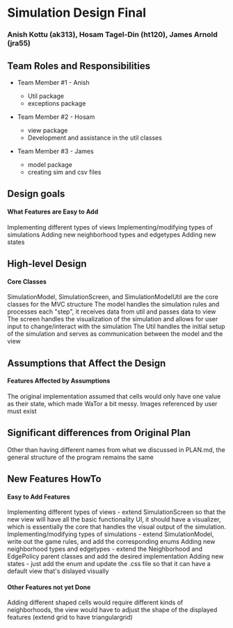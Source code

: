 # Simulation Design Final
### Anish Kottu (ak313), Hosam Tagel-Din (ht120), James Arnold (jra55)

## Team Roles and Responsibilities

 * Team Member #1 - Anish
    * Util package
    * exceptions package

 * Team Member #2 - Hosam
    * view package
    * Development and assistance in the util classes

 * Team Member #3 - James
    * model package
    * creating sim and csv files


## Design goals

#### What Features are Easy to Add
Implementing different types of views
Implementing/modifying types of simulations
Adding new neighborhood types and edgetypes
Adding new states


## High-level Design

#### Core Classes
SimulationModel, SimulationScreen, and SimulationModelUtil are the core classes for the MVC structure
The model handles the simulation rules and processes each "step", it receives data from util and passes data to view
The screen handles the visualization of the simulation and allows for user input to change/interact with the simulation
The Util handles the initial setup of the simulation and serves as communication between the model and the view

## Assumptions that Affect the Design

#### Features Affected by Assumptions
The original implementation assumed that cells would only have one value as their state, which made WaTor a bit messy.
Images referenced by user must exist

## Significant differences from Original Plan
Other than having different names from what we discussed in PLAN.md, the general structure of the program remains the same

## New Features HowTo

#### Easy to Add Features
Implementing different types of views - extend SimulationScreen so that the new view will have all the basic functionality UI, it should have a visualizer, which is essentially the core that handles the visual output of the simulation.
Implementing/modifying types of simulations - extend SimulationModel, write out the game rules, and add the corresponding enums
Adding new neighborhood types and edgetypes - extend the Neighborhood and EdgePolicy parent classes and add the desired implementation
Adding new states - just add the enum and update the .css file so that it can have a default view that's dislayed visually

#### Other Features not yet Done
Adding different shaped cells would require different kinds of neighborhoods, the view would have to adjust the shape of the displayed features (extend grid to have triangulargrid)
